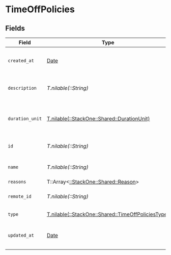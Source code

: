 # TimeOffPolicies


## Fields

| Field                                                                                            | Type                                                                                             | Required                                                                                         | Description                                                                                      | Example                                                                                          |
| ------------------------------------------------------------------------------------------------ | ------------------------------------------------------------------------------------------------ | ------------------------------------------------------------------------------------------------ | ------------------------------------------------------------------------------------------------ | ------------------------------------------------------------------------------------------------ |
| `created_at`                                                                                     | [Date](https://ruby-doc.org/stdlib-2.6.1/libdoc/date/rdoc/Date.html)                             | :heavy_minus_sign:                                                                               | The created_at date of this policy                                                               | 2021-01-01T01:01:01.000Z                                                                         |
| `description`                                                                                    | *T.nilable(::String)*                                                                            | :heavy_minus_sign:                                                                               | The description of this policy                                                                   | Usable for regional and national holidays of employees.                                          |
| `duration_unit`                                                                                  | [T.nilable(::StackOne::Shared::DurationUnit)](../../models/shared/durationunit.md)               | :heavy_minus_sign:                                                                               | The duration unit of the current policy                                                          | hours                                                                                            |
| `id`                                                                                             | *T.nilable(::String)*                                                                            | :heavy_minus_sign:                                                                               | Unique identifier                                                                                | 8187e5da-dc77-475e-9949-af0f1fa4e4e3                                                             |
| `name`                                                                                           | *T.nilable(::String)*                                                                            | :heavy_minus_sign:                                                                               | The name of this policy                                                                          | Holidays                                                                                         |
| `reasons`                                                                                        | T::Array<[::StackOne::Shared::Reason](../../models/shared/reason.md)>                            | :heavy_minus_sign:                                                                               | N/A                                                                                              |                                                                                                  |
| `remote_id`                                                                                      | *T.nilable(::String)*                                                                            | :heavy_minus_sign:                                                                               | Provider's unique identifier                                                                     | 8187e5da-dc77-475e-9949-af0f1fa4e4e3                                                             |
| `type`                                                                                           | [T.nilable(::StackOne::Shared::TimeOffPoliciesType)](../../models/shared/timeoffpoliciestype.md) | :heavy_minus_sign:                                                                               | The type of this policy                                                                          | holiday                                                                                          |
| `updated_at`                                                                                     | [Date](https://ruby-doc.org/stdlib-2.6.1/libdoc/date/rdoc/Date.html)                             | :heavy_minus_sign:                                                                               | The updated_at date of this policy                                                               | 2021-01-01T01:01:01.000Z                                                                         |